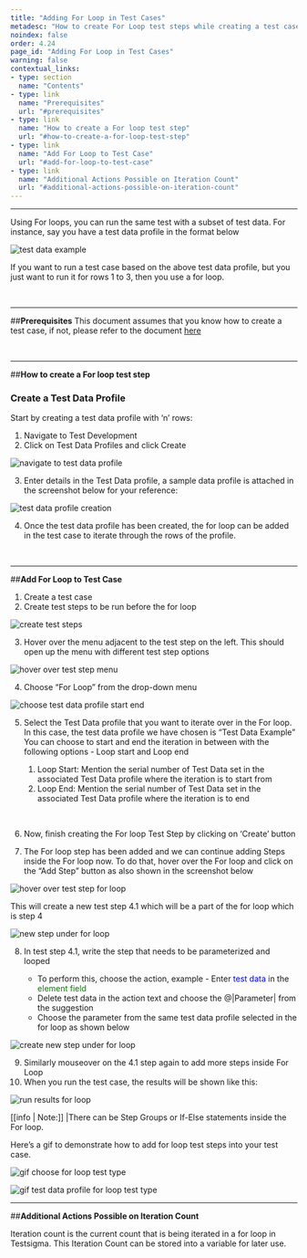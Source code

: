 ```yaml
---
title: "Adding For Loop in Test Cases"
metadesc: "How to create For Loop test steps while creating a test case in Testsigma"
noindex: false
order: 4.24
page_id: "Adding For Loop in Test Cases"
warning: false
contextual_links:
- type: section
  name: "Contents"
- type: link
  name: "Prerequisites"
  url: "#prerequisites"
- type: link
  name: "How to create a For loop test step"
  url: "#how-to-create-a-for-loop-test-step"
- type: link
  name: "Add For Loop to Test Case"
  url: "#add-for-loop-to-test-case"
- type: link
  name: "Additional Actions Possible on Iteration Count"
  url: "#additional-actions-possible-on-iteration-count"
---
```


---


Using For loops, you can run the same test with a subset of test data. For instance, say you have a test data profile in the format below

![test data example](https://docs.testsigma.com/images/for-loop/test-data-example.png)

If you want to run a test case based on the above test data profile, but you just want to run it for rows 1 to 3, then you use a for loop.

&emsp;

---
##**Prerequisites**
This document assumes that you know how to create a test case, if not, please refer to the document [here](https://testsigma.com/docs/test-cases/manage/add-edit-delete/)

&emsp;

---
##**How to create a For loop test step**

### **Create a Test Data Profile**

Start by creating a test data profile with ‘n’ rows:

 1. Navigate to Test Development
 2. Click on Test Data Profiles and click Create

![navigate to test data profile](https://s3.amazonaws.com/static-docs.testsigma.com/new_images/test-cases/step-types/for-loop/navigate-to-test-data-profile1.png)

 3. Enter details in the Test Data profile, a sample data profile is attached in the screenshot below for your reference: 

![test data profile creation](https://docs.testsigma.com/images/for-loop/test-data-profile-creation.png)

 4. Once the test data profile has been created, the for loop can be added in the test case to iterate through the rows of the profile. 

&emsp;

---
##**Add For Loop to Test Case**

 1. Create a test case 
 2. Create test steps to be run before the for loop

![create test steps](https://docs.testsigma.com/images/for-loop/create-test-steps.png)

 3. Hover over the menu adjacent to the test step on the left. This should open up the menu with different test step options

![hover over test step menu](https://docs.testsigma.com/images/for-loop/hover-over-test-step-menu.png)

 4. Choose “For Loop” from the drop-down menu

![choose test data profile start end](https://docs.testsigma.com/images/for-loop/choose-test-data-profile-start-end.png)

 5. Select the Test Data profile that you want to iterate over in the For loop. In this case, the test data profile we have chosen is “Test Data Example”
You can choose to start and end the iteration in between with the following options - Loop start and Loop end
    
    1. Loop Start: Mention the serial number of Test Data set in the associated Test Data profile where the iteration is to start from
    2. Loop End: Mention the serial number of Test Data set in the associated Test Data profile where the iteration is to end

&emsp;

 6. Now, finish creating the For loop Test Step by clicking on ‘Create’ button

 7. The For loop step has been added and we can continue adding Steps inside the For loop now. To do that, hover over the For loop and click on the “Add Step” button as also shown in the screenshot below

![hover over test step for loop](https://docs.testsigma.com/images/for-loop/hover-over-test-step-for-loop.png)

This will create a new test step 4.1 which will be a part of the for loop which is step 4

![new step under for loop](https://docs.testsigma.com/images/for-loop/new-step-under-for-loop.png)

 8. In test step 4.1, write the step that needs to be parameterized and looped

    * To perform this, choose the action, example - Enter <span style="color:blue">test data</span> in the <span style="color:green">element field</span>
    * Delete test data in the action text and choose the @|Parameter| from the suggestion
    * Choose the parameter from the same test data profile selected in the for loop as shown below

![create new step under for loop](https://docs.testsigma.com/images/for-loop/create-new-step-under-for-loop.png)

 9. Similarly mouseover on the 4.1 step again to add more steps inside For Loop
 10. When you run the test case, the results will be shown like this:

![run results for loop](https://docs.testsigma.com/images/for-loop/run-results-for-loop.png)

[[info | Note:]]
|There can be Step Groups or If-Else statements inside the For loop.

Here’s a gif to demonstrate how to add for loop test steps into your test case.

![gif choose for loop test type](https://docs.testsigma.com/images/for-loop/gif-choose-for-loop-test-type1.gif)

![gif test data profile for loop test type](https://docs.testsigma.com/images/for-loop/gif-test-data-profile-for-loop-test-type.gif)

---

##**Additional Actions Possible on Iteration Count**

Iteration count is the current count that is being iterated in a for loop in Testsigma. This Iteration Count can be stored into a variable for later use.










